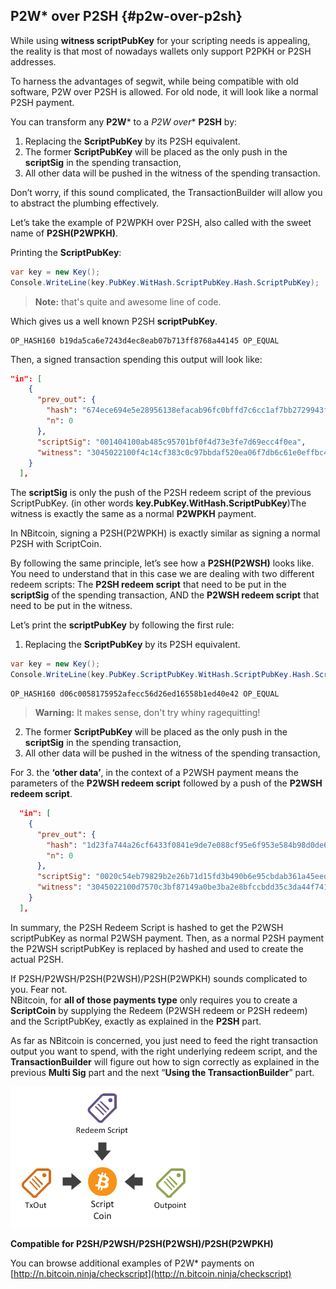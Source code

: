 ## P2W* over P2SH {#p2w-over-p2sh}

While using **witness scriptPubKey** for your scripting needs is appealing, the reality is that most of nowadays wallets only support P2PKH or P2SH addresses.

To harness the advantages of segwit, while being compatible with old software, P2W over P2SH is allowed. For old node, it will look like a normal P2SH payment.

You can transform any **P2W*** to a **P2W* over** **P2SH** by:

1.  Replacing the **ScriptPubKey** by its P2SH equivalent.
2.  The former **ScriptPubKey** will be placed as the only push in the **scriptSig** in the spending transaction,
3.  All other data will be pushed in the witness of the spending transaction.

Don’t worry, if this sound complicated, the TransactionBuilder will allow you to abstract the plumbing effectively.

Let’s take the example of P2WPKH over P2SH, also called with the sweet name of **P2SH(P2WPKH)**.

Printing the **ScriptPubKey**:  

```cs
var key = new Key();
Console.WriteLine(key.PubKey.WitHash.ScriptPubKey.Hash.ScriptPubKey);
```  

> **Note:** that's quite and awesome line of code.  

Which gives us a well known P2SH **scriptPubKey**.  

```
OP_HASH160 b19da5ca6e7243d4ec8eab07b713ff8768a44145 OP_EQUAL
```  

Then, a signed transaction spending this output will look like:  

```json
"in": [
    {
      "prev_out": {
        "hash": "674ece694e5e28956138efacab96fc0bffd7c6cc1af7bb2729943fedf8f0b8b9",
        "n": 0
      },
      "scriptSig": "001404100ab485c95701bf0f4d73e3fe7d69ecc4f0ea",
      "witness": "3045022100f4c14cf383c0c97bbdaf520ea06f7db6c61e0effbc4bd3dfea036a90272f6cce022055b0fc058759a7961e718d48a3dc4dd5580fffc310557925a0865dbe467a835901 0205b956a5afe8f34a01337f0949f5733b5e376caaea57c9624e40e739a0b1d16c"
    }
  ],
```  

The **scriptSig** is only the push of the P2SH redeem script of the previous ScriptPubKey. (in other words **key.PubKey.WitHash.ScriptPubKey**)The witness is exactly the same as a normal **P2WPKH** payment.

In NBitcoin, signing a P2SH(P2WPKH) is exactly similar as signing a normal P2SH with ScriptCoin.

By following the same principle, let’s see how a **P2SH(P2WSH)** looks like. You need to understand that in this case we are dealing with two different redeem scripts: The **P2SH redeem script** that need to be put in the **scriptSig** of the spending transaction, AND the **P2WSH redeem script** that need to be put in the witness.

Let’s print the **scriptPubKey** by following the first rule:

1.  Replacing the **ScriptPubKey** by its P2SH equivalent.  
```cs
var key = new Key();
Console.WriteLine(key.PubKey.ScriptPubKey.WitHash.ScriptPubKey.Hash.ScriptPubKey);
```  
```
OP_HASH160 d06c0058175952afecc56d26ed16558b1ed40e42 OP_EQUAL
```  
> **Warning:** It makes sense, don't try whiny ragequitting!  
2.  The former **ScriptPubKey** will be placed as the only push in the **scriptSig** in the spending transaction,
3.  All other data will be pushed in the witness of the spending transaction,

For 3\. the **‘other data’**, in the context of a P2WSH payment means the parameters of the **P2WSH redeem script** followed by a push of the **P2WSH redeem script**.

```json
  "in": [
    {
      "prev_out": {
        "hash": "1d23fa744a26cf6433f0841e9de7e088cf95e6f953e584b98d0de6ef4216765f",
        "n": 0
      },
      "scriptSig": "0020c54eb79829b2e26b71d15fd3b490b6e95cbdab361a45eed2cdfe642497480a6c",
      "witness": "3045022100d7570c3bf87149a0be3ba2e8bfccbdd35c3da44f741695e9962014795fabc4fc02203183cfa55a85728520b0f1ac59ac3ffa1a8526634fe619f99fac0f76016f366e01 2103146e87d7fcc81f3e044f97c6b262c01826f40a9ab9acae0f689983a5890a1f4dac"
    }
  ],

```  

In summary, the P2SH Redeem Script is hashed to get the P2WSH scriptPubKey as normal P2WSH payment. Then, as a normal P2SH payment the P2WSH scriptPubKey is replaced by hashed and used to create the actual P2SH.

If P2SH/P2WSH/P2SH(P2WSH)/P2SH(P2WPKH) sounds complicated to you. Fear not.  
NBitcoin, for **all of those payments type** only requires you to create a **ScriptCoin** by supplying the Redeem (P2WSH redeem or P2SH redeem) and the ScriptPubKey, exactly as explained in the **P2SH** part.

As far as NBitcoin is concerned, you just need to feed the right transaction output you want to spend, with the right underlying redeem script, and the **TransactionBuilder** will figure out how to sign correctly as explained in the previous **Multi Sig** part and the next “**Using the TransactionBuilder**” part.  

![](../assets/ScriptCoin.png)  

**Compatible for P2SH/P2WSH/P2SH(P2WSH)/P2SH(P2WPKH)**

You can browse additional examples of P2W* payments on [http://n.bitcoin.ninja/checkscript](http://n.bitcoin.ninja/checkscript)